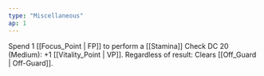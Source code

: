 ```yaml
---
type: "Miscellaneous"
ap: 1
---
```


Spend 1 [[Focus_Point | FP]] to perform a [[Stamina]] Check DC 20 (Medium): +1 [[Vitality_Point | VP]]. Regardless of result: Clears [[Off_Guard | Off-Guard]].
